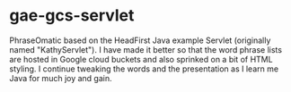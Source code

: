 # gae-gcs-servlet
PhraseOmatic based on the HeadFirst Java example Servlet (originally named "KathyServlet"). 
I have made it better so that the word phrase lists are hosted in Google cloud buckets
and also sprinked on a bit of HTML styling. 
I continue tweaking the words and the presentation as I learn me Java for much joy and gain.

